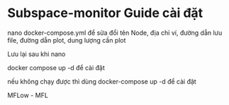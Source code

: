 # Subspace-monitor Guide cài đặt

nano docker-compose.yml để sửa đổi tên Node, địa chỉ ví, đường dẫn lưu file, đường dẫn plot, dung lượng cần plot

Lưu lại sau khi nano

docker compose up -d để cài đặt

nếu không chạy được thì dùng docker-compose up -d để cài đặt

MFLow - MFL
